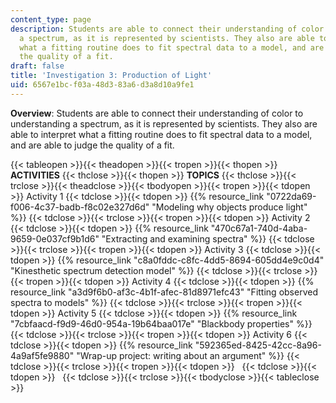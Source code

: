 ```yaml
---
content_type: page
description: Students are able to connect their understanding of color to understanding
  a spectrum, as it is represented by scientists. They also are able to interpret
  what a fitting routine does to fit spectral data to a model, and are able to judge
  the quality of a fit.
draft: false
title: 'Investigation 3: Production of Light'
uid: 6567e1bc-f03a-48d3-83a6-d3a8d10a9fe1
---
```

**Overview**: Students are able to connect their understanding of color to understanding a spectrum, as it is represented by scientists. They also are able to interpret what a fitting routine does to fit spectral data to a model, and are able to judge the quality of a fit.

{{< tableopen >}}{{< theadopen >}}{{< tropen >}}{{< thopen >}}
**ACTIVITIES**
{{< thclose >}}{{< thopen >}}
**TOPICS**
{{< thclose >}}{{< trclose >}}{{< theadclose >}}{{< tbodyopen >}}{{< tropen >}}{{< tdopen >}}
Activity 1
{{< tdclose >}}{{< tdopen >}}
{{% resource_link "0722da69-f006-4c37-badb-f8c02e327d6d" "Modeling why objects produce light" %}}
{{< tdclose >}}{{< trclose >}}{{< tropen >}}{{< tdopen >}}
Activity 2
{{< tdclose >}}{{< tdopen >}}
{{% resource_link "470c67a1-740d-4aba-9659-0e037cf9b1d6" "Extracting and examining spectra" %}}
{{< tdclose >}}{{< trclose >}}{{< tropen >}}{{< tdopen >}}
Activity 3
{{< tdclose >}}{{< tdopen >}}
{{% resource_link "c8a0fddc-c8fc-4dd5-8694-605dd4e9c0d4" "Kinesthetic spectrum detection model" %}}
{{< tdclose >}}{{< trclose >}}{{< tropen >}}{{< tdopen >}}
Activity 4
{{< tdclose >}}{{< tdopen >}}
{{% resource_link "a3d9f6b0-af3c-4b1f-afec-81d8971efc43" "Fitting observed spectra to models" %}}
{{< tdclose >}}{{< trclose >}}{{< tropen >}}{{< tdopen >}}
Activity 5
{{< tdclose >}}{{< tdopen >}}
{{% resource_link "7cbfaacd-f9d9-46d0-954a-19b64baa017e" "Blackbody properties" %}}
{{< tdclose >}}{{< trclose >}}{{< tropen >}}{{< tdopen >}}
Activity 6
{{< tdclose >}}{{< tdopen >}}
{{% resource_link "592365ed-8425-42cc-8a96-4a9af5fe9880" "Wrap-up project: writing about an argument" %}}
{{< tdclose >}}{{< trclose >}}{{< tropen >}}{{< tdopen >}}
 
{{< tdclose >}}{{< tdopen >}}
 
{{< tdclose >}}{{< trclose >}}{{< tbodyclose >}}{{< tableclose >}}